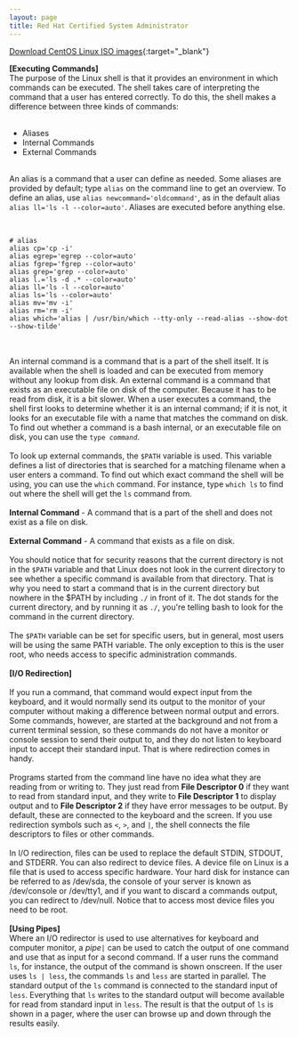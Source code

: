 ```yaml
---
layout: page
title: Red Hat Certified System Administrator
---
```


[Download CentOS Linux ISO images](https://wiki.centos.org/Download){:target="_blank"}

<b>[Executing Commands]</b><br>
The purpose of the Linux shell is that it provides an environment in which commands can be executed. The shell takes care of interpreting the command that a user has entered correctly. To do this, the shell makes a difference between three kinds of commands:<br>
<br>
<ul>
<li>Aliases</li>
<li>Internal Commands</li>
<li>External Commands</li>
</ul>
<br>
An alias is a command that a user can define as needed. Some aliases are provided by default; type <code>alias</code> on the command line to get an overview. To define an alias, use <code>alias newcommand='oldcommand'</code>, as in the default alias <code>alias ll='ls -l --color=auto'</code>. Aliases are executed before anything else.<br>
<br>
<pre>
<code>
# alias
alias cp='cp -i'
alias egrep='egrep --color=auto'
alias fgrep='fgrep --color=auto'
alias grep='grep --color=auto'
alias l.='ls -d .* --color=auto'
alias ll='ls -l --color=auto'
alias ls='ls --color=auto'
alias mv='mv -i'
alias rm='rm -i'
alias which='alias | /usr/bin/which --tty-only --read-alias --show-dot --show-tilde'
</code>
</pre>
<br>
An internal command is a command that is a part of the shell itself. It is available when the shell is loaded and can be executed from memory without any lookup from disk. An external command is a command that exists as an executable file on disk of the computer. Because it has to be read from disk, it is a bit slower. When a user executes a command, the shell first looks to determine whether it is an internal command; if it is not, it looks for an executable file with a name that matches the command on disk. To find out whether a command is a bash internal, or an executable file on disk, you can use the <code>type <i>command</i></code>.<br>
<br>
To look up external commands, the <code>$PATH</code> variable is used. This variable defines a list of directories that is searched for a matching filename when a user enters a command. To find out which exact command the shell will be using, you can use the <code>which</code> command. For instance, type <code>which ls</code> to find out where the shell will get the <code>ls</code> command from.<br>
<br>
<b>Internal Command</b> - A command that is a part of the shell and does not exist as a file on disk.<br>
<br>
<b>External Command</b> - A command that exists as a file on disk.<br>
<br>
You should notice that for security reasons that the current directory is not in the <code>$PATH</code> variable and that Linux does not look in the current directory to see whether a specific command is available from that directory. That is why you need to start a command that is in the current directory but nowhere in the $PATH by including <code>./</code> in front of it. The dot stands for the current directory, and by running it as <code>./</code>, you're telling bash to look for the command in the current directory.<br>
<br>
The <code>$PATH</code> variable can be set for specific users, but in general, most users will be using the same PATH variable. The only exception to this is the user root, who needs access to specific administration commands.<br>
<br> 
<b>[I/O Redirection]</b><br>
<br>
<img src="https://cjs6891.github.io/el7_blog/public/img/rhcsa_1523560213.png" alt="" style="">
<br>
If you run a command, that command would expect input from the keyboard, and it would normally send its output to the monitor of your computer without making a difference between normal output and errors. Some commands, however, are started at the background and not from a current terminal session, so these commands do not have a monitor or console session to send their output to, and they do not listen to keyboard input to accept their standard input. That is where redirection comes in handy.<br>
<br>
Programs started from the command line have no idea what they are reading from or writing to. They just read from <b>File Descriptor 0</b> if they want to read from standard input, and they write to <b>File Descriptor 1</b> to display output and to <b>File Descriptor 2</b> if they have error messages to be output. By default, these are connected to the keyboard and the screen. If you use redirection symbols such as <code><</code>, <code>></code>, and <code>|</code>, the shell connects the file descriptors to files or other commands.<br>
<br>
<img src="https://cjs6891.github.io/el7_blog/public/img/rhcsa_1523560973.png" alt="" style="">
<br>
In I/O redirection, files can be used to replace the default STDIN, STDOUT, and STDERR. You can also redirect to device files. A device file on Linux is a file that is used to access specific hardware. Your hard disk for instance can be referred to as /dev/sda, the console of your server is known as /dev/console or /dev/tty1, and if you want to discard a commands output, you can redirect to /dev/null. Notice that to access most device files you need to be root.<br>
<br>
<b>[Using Pipes]</b><br>
Where an I/O redirector is used to use alternatives for keyboard and computer monitor, a <i>pipe</i><code>|</code> can be used to catch the output of one command and use that as input for a second command. If a user runs the command <code>ls</code>, for instance, the output of the command is shown onscreen. If the user uses <code>ls | less</code>, the commands <code>ls</code> and <code>less</code> are started in parallel. The standard output of the <code>ls</code> command is connected to the standard input of <code>less</code>. Everything that <code>ls</code> writes to the standard output will become available for read from standard input in <code>less</code>. The result is that the output of <code>ls</code> is shown in a pager, where the user can browse up and down through the results easily.
